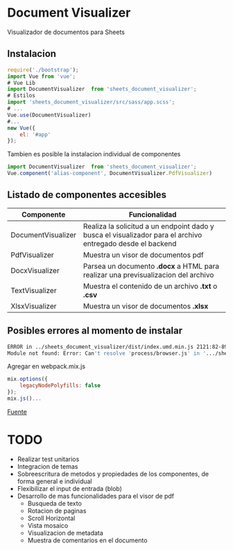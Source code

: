 # Document Visualizer

Visualizador de documentos para Sheets

## Instalacion
```js
require('./bootstrap');
import Vue from 'vue';
# Vue Lib
import DocumentVisualizer  from 'sheets_document_visualizer';
# Estilos
import 'sheets_document_visualizer/src/sass/app.scss';
# ...
Vue.use(DocumentVisualizer)
#...
new Vue({
    el: '#app'
});

```
Tambien es posible la instalacion individual de componentes
```js
import DocumentVisualizer  from 'sheets_document_visualizer';
Vue.component('alias-component', DocumentVisualizer.PdfVisualizer)
```

## Listado de componentes accesibles
| Componente | Funcionalidad |
|---|---|
|DocumentVisualizer| Realiza la solicitud a un endpoint dado y busca el visualizador para el archivo entregado desde el backend|
|PdfVisualizer| Muestra un visor de documentos pdf |
|DocxVisualizer| Parsea un documento **.docx** a HTML para realizar una previsualizacion del archivo|
|TextVisualizer| Muestra el contenido de un archivo **.txt** o **.csv**|
|XlsxVisualizer| Muestra un visor de documentos **.xlsx**|
## Posibles errores al momento de instalar
```bash
ERROR in ../sheets_document_visualizer/dist/index.umd.min.js 2121:82-89
Module not found: Error: Can't resolve 'process/browser.js' in '.../sheets_document_visualizer/dist'
```
Agregar en webpack.mix.js
```js
mix.options({
    legacyNodePolyfills: false
});
mix.js()...
```
[Fuente](https://laravel-mix.com/docs/6.0/legacy-node-polyfills)

# TODO
- Realizar test unitarios
- Integracion de temas
- Sobreescritura de metodos y propiedades de los componentes, de forma general e individual
- Flexibilizar el input de entrada (blob) 
- Desarrollo de mas funcionalidades para el visor de pdf
    - Busqueda de texto
    - Rotacion de paginas
    - Scroll Horizontal 
    - Vista mosaico
    - Visualizacion de metadata
    - Muestra de comentarios en el documento